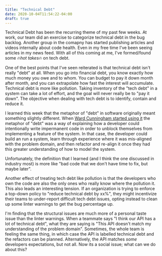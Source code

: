 ```yaml
---
title: "Technical Debt"
date: 2020-10-04T11:54:22-04:00
draft: true
---
```


Technical Debt has been the recurring theme of my past few weeks. At work, our team did an exercise to categorize technical debt in the bug backlog. Another group in the comapny has started publishing articles and videos internally about code health. Even in my free time I've been seeing articles in my news feed. With all of this coming at me, I've formed/found some :fire:_hot takes_:fire: on tech debt.

One of the best points that I've seen reiterated is that technical debt isn't really "debt" at all. When you go into financial debt, you know exactly how much money you owe and to whom. You can budget to pay it down month after month, and you can extrapolate how fast the interest will accumulate. Technical debt is more like pollution. Taking inventory of the "tech debt" in a system can take a lot of effort, and the goal will never really be to "pay it down". The objective when dealing with tech debt is to identify, contain and reduce it.

I learned this week that the metaphor of "debt" in software originally meant something slightly different. When [Ward Cunningham started using it](http://wiki.c2.com/?WardExplainsDebtMetaphor) the metaphor of "debt" was a way of explaining how a developer could intentionally write impermanent code in order to unblock themselves from implementing a feature of the system. In that case, the developer could build an run a system, learn through experience where it was mis-aligned with the problem domain, and then refactor and re-align it once they had this greater understanding of how to model the system.

Unfortunately, the definition that I learned (and I think the one discussed in industry most) is more like "bad code that we don't have time to fix, but maybe later". 

Another effect of treating tech debt like pollution is that the developers who own the code are also the only ones who really know where the pollution it. This also leads an interesting tension. If an organization is trying to enforce a top-down policy to "reduce technical debt by xx%", they might incentivize their teams to under-report difficult tech debt issues, opting instead to clean up some linter warnings to get the bug percentage up.

I'm finding that the structural issues are much more of a personal taste issue than the linter warnings. When a teammate says "I think our API has a lot of technical debt", what they are saying is "This API doesn't match my understanding of the problem domain". Sometimes, the whole team is feeling the same thing, in which case the API is labelled technical debt and the refactors can be planned. Alternatively, the API matches *some* developers expectations, but not all. Now its a social issue; what can we do about this?